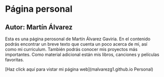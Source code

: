# Página personal
## Autor: Martín Álvarez

Esta es una página perosonal de Martín Álvarez Gaviria. En el contenido podrás encontrar un breve texto que cuenta un poco acerca de mi, así como mi curriculum. También podrás conocer mis proyectos más importantes. Como material adicional están mis libros, canciones y películas favoritas. 

[Haz click aquí para vistar mi página web](malvarezg1.github.io Personal)
